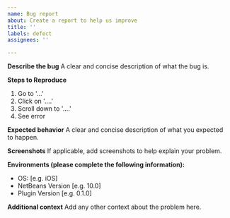 ```yaml
---
name: Bug report
about: Create a report to help us improve
title: ''
labels: defect
assignees: ''

---
```


**Describe the bug**
A clear and concise description of what the bug is.

**Steps to Reproduce**
1. Go to '...'
2. Click on '....'
3. Scroll down to '....'
4. See error

**Expected behavior**
A clear and concise description of what you expected to happen.

**Screenshots**
If applicable, add screenshots to help explain your problem.

**Environments (please complete the following information):**
 - OS: [e.g. iOS]
 - NetBeans Version [e.g. 10.0]
 - Plugin Version [e.g. 0.1.0]

**Additional context**
Add any other context about the problem here.
